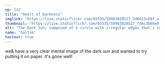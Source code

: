 ```yaml
---
ep: 143
title: "Heart of Darkness"
imglink: "https://live.staticflickr.com/65535/50983020527_3d6613c68f_o.jpg"
thumbnail: "https://live.staticflickr.com/65535/50983020527_fd6c3b69a9_q.jpg"
alt: "The Dark Sun; composed of a circle with irregular edges that's completely filled in with black, and surrounded by the outline of a slightly bigger circle. There are a few irregularly-shaped dots scattered around both circles."
name: "Salts&"
hastext: true
---
```

we& have a very clear mental image of the dark sun and wanted to try putting it on paper. it's gone well!